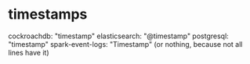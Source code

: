 # timestamps
cockroachdb: "timestamp"
elasticsearch: "@timestamp"
postgresql: "timestamp"
spark-event-logs: "Timestamp" (or nothing, because not all lines have it)
